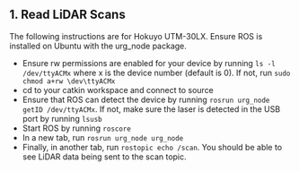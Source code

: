 ## 1. Read LiDAR Scans 
The following instructions are for Hokuyo UTM-30LX. Ensure ROS is installed on Ubuntu with the urg_node package.
+ Ensure rw permissions are enabled for your device by running ```ls -l /dev/ttyACMx``` where x is the device number (default is 0). If not, run ```sudo chmod a+rw \dev\ttyACMx```
+ cd to your catkin workspace and connect to source
+ Ensure that ROS can detect the device by running ```rosrun urg_node getID /dev/ttyACMx```. If not, make sure the laser is detected in the USB port by running ```lsusb```
+ Start ROS by running ```roscore```
+ In a new tab, run ```rosrun urg_node urg_node```
+ Finally, in another tab, run ```rostopic echo /scan```. You should be able to see LiDAR data being sent to the scan topic.
